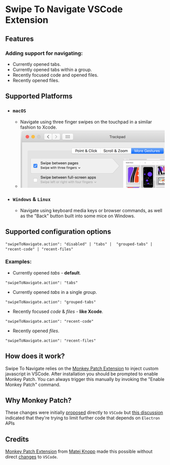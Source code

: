 # Swipe To Navigate VSCode Extension

## Features

### Adding support for navigating: 
- Currently opened tabs.
- Currently opened tabs within a group.
- Recently focused code and opened files.
- Recently opened files.


## Supported Platforms

* ### `macOS`

    * Navigate using three finger swipes on the touchpad in a similar fashion to Xcode.
    * ![macOS trackpad Settings](resources/settings.png)


* ### `Windows` & `Linux`
    * Navigate using keyboard media keys or browser commands, as well as the "Back" button built into some mice on Windows.
    
## Supported configuration options

```jsonc
"swipeToNavigate.action": "disabled" | "tabs" |  "grouped-tabs" | "recent-code" | "recent-files"
```

### Examples:

* Currently opened *tabs* - **default**.
```jsonc
"swipeToNavigate.action": "tabs"
```

* Currently opened *tabs* in a single *group*.
```jsonc
"swipeToNavigate.action": "grouped-tabs"
```

* Recently focused *code* & *files*  - **like Xcode**.
```jsonc
"swipeToNavigate.action": "recent-code"
```

* Recently opened *files*.
```jsonc
"swipeToNavigate.action": "recent-files"
```


## How does it work?

Swipe To Navigate  relies on the [Monkey Patch Extension](https://marketplace.visualstudio.com/items?itemName=iocave.monkey-patch) to inject custom javascript in VSCode. After installation you should
be prompted to enable Monkey Patch. You can always trigger this manually by invoking the "Enable Monkey Patch" command.

## Why Monkey Patch? 
These changes were initially [proposed](https://github.com/microsoft/vscode/pull/82528) directly to `VSCode` but [this discussion](https://github.com/microsoft/vscode/issues/82588) indicated that they're trying to limit further code that depends on `Electron` APIs

## Credits

[Monkey Patch Extension](https://marketplace.visualstudio.com/items?itemName=iocave.monkey-patch) from [Matej Knopp](https://github.com/knopp) made this possible without direct [changes](https://github.com/microsoft/vscode/pull/82528) to `VSCode`. 

